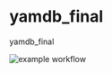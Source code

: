 # yamdb_final
yamdb_final

![example workflow](https://github.com/huppa_fp/yamdb_final/workflows/yamdb_workflow.yml/badge.svg)